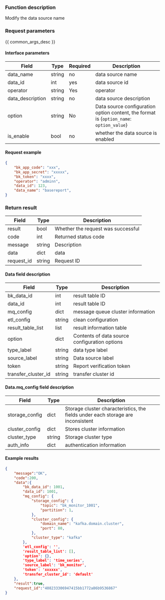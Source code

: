 

### Function description

Modify the data source name

### Request parameters

{{ common_args_desc }}

#### Interface parameters

| Field | Type | Required | Description |
| -------------- | ------ | ---- | ----------- |
| data_name | string | no | data source name |
| data_id | int | yes | data source id |
| operator | string | Yes | operator |
| data_description | string | no | data source description |
| option | string | No | Data source configuration option content, the format is {`option_name`: `option_value`} |
| is_enable | bool | no | whether the data source is enabled |


#### Request example

```json
{
    "bk_app_code": "xxx",
    "bk_app_secret": "xxxxx",
    "bk_token": "xxxx",
    "operator": "adminn",
    "data_id": 123,
    "data_name": "basereport",
}
```

### Return result

| Field | Type | Description |
| ---------- | ------ | ------------ |
| result | bool | Whether the request was successful |
| code | int | Returned status code |
| message | string | Description |
| data | dict | data |
| request_id | string | Request ID |

#### Data field description

| Field | Type | Description |
| ------------------- | ------ | -------- |
| bk_data_id | int | result table ID |
| data_id | int | result table ID |
| mq_config | dict | message queue cluster information |
| etl_config | string | clean configuration |
| result_table_list | list | result information table |
| option | dict | Contents of data source configuration options |
| type_label | string | data type label |
| source_label | string | Data source label |
| token | string | Report verification token |
| transfer_cluster_id | string | transfer cluster id |

#### Data.mq_config field description

| Field | Type | Description |
| -------------- | ------ | ---------------------------------- |
| storage_config | dict | Storage cluster characteristics, the fields under each storage are inconsistent |
| cluster_config | dict | Stores cluster information |
| cluster_type | string | Storage cluster type |
| auth_info | dict | authentication information |

#### Example results

```json
{
    "message":"OK",
    "code":200,
    "data":{
        "bk_data_id": 1001,
        "data_id": 1001,
        "mq_config": {
            "storage_config": {
                "topic": "bk_monitor_1001",
                "partition": 1,
            },
            "cluster_config": {
                "domain_name": "kafka.domain.cluster",
                "port": 80,
            },
            "cluster_type": "kafka"
        },
        'etl_config': '',
        'result_table_list': [],
        'option': {},
        'type_label': 'time_series',
        'source_label': 'bk_monitor',
        'token': 'xxxxxx',
        'transfer_cluster_id': 'default'
    },
    "result":true,
    "request_id":"408233306947415bb1772a86b9536867"
}
```
